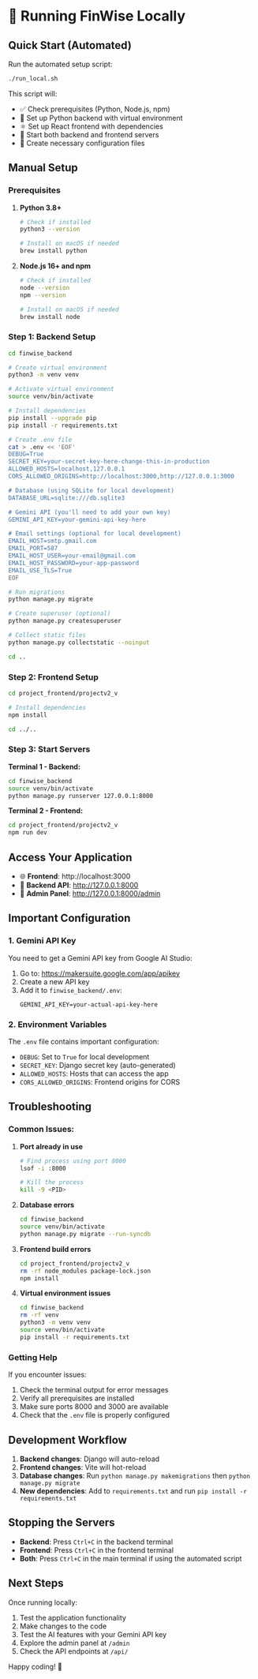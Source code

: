 # 🚀 Running FinWise Locally

## Quick Start (Automated)

Run the automated setup script:
```bash
./run_local.sh
```

This script will:
- ✅ Check prerequisites (Python, Node.js, npm)
- 🐍 Set up Python backend with virtual environment
- ⚛️ Set up React frontend with dependencies
- 🚀 Start both backend and frontend servers
- 🔧 Create necessary configuration files

## Manual Setup

### Prerequisites

1. **Python 3.8+**
   ```bash
   # Check if installed
   python3 --version
   
   # Install on macOS if needed
   brew install python
   ```

2. **Node.js 16+ and npm**
   ```bash
   # Check if installed
   node --version
   npm --version
   
   # Install on macOS if needed
   brew install node
   ```

### Step 1: Backend Setup

```bash
cd finwise_backend

# Create virtual environment
python3 -m venv venv

# Activate virtual environment
source venv/bin/activate

# Install dependencies
pip install --upgrade pip
pip install -r requirements.txt

# Create .env file
cat > .env << 'EOF'
DEBUG=True
SECRET_KEY=your-secret-key-here-change-this-in-production
ALLOWED_HOSTS=localhost,127.0.0.1
CORS_ALLOWED_ORIGINS=http://localhost:3000,http://127.0.0.1:3000

# Database (using SQLite for local development)
DATABASE_URL=sqlite:///db.sqlite3

# Gemini API (you'll need to add your own key)
GEMINI_API_KEY=your-gemini-api-key-here

# Email settings (optional for local development)
EMAIL_HOST=smtp.gmail.com
EMAIL_PORT=587
EMAIL_HOST_USER=your-email@gmail.com
EMAIL_HOST_PASSWORD=your-app-password
EMAIL_USE_TLS=True
EOF

# Run migrations
python manage.py migrate

# Create superuser (optional)
python manage.py createsuperuser

# Collect static files
python manage.py collectstatic --noinput

cd ..
```

### Step 2: Frontend Setup

```bash
cd project_frontend/projectv2_v

# Install dependencies
npm install

cd ../..
```

### Step 3: Start Servers

**Terminal 1 - Backend:**
```bash
cd finwise_backend
source venv/bin/activate
python manage.py runserver 127.0.0.1:8000
```

**Terminal 2 - Frontend:**
```bash
cd project_frontend/projectv2_v
npm run dev
```

## Access Your Application

- 🌐 **Frontend**: http://localhost:3000
- 🔧 **Backend API**: http://127.0.0.1:8000
- 👑 **Admin Panel**: http://127.0.0.1:8000/admin

## Important Configuration

### 1. Gemini API Key
You need to get a Gemini API key from Google AI Studio:
1. Go to: https://makersuite.google.com/app/apikey
2. Create a new API key
3. Add it to `finwise_backend/.env`:
   ```
   GEMINI_API_KEY=your-actual-api-key-here
   ```

### 2. Environment Variables
The `.env` file contains important configuration:
- `DEBUG`: Set to `True` for local development
- `SECRET_KEY`: Django secret key (auto-generated)
- `ALLOWED_HOSTS`: Hosts that can access the app
- `CORS_ALLOWED_ORIGINS`: Frontend origins for CORS

## Troubleshooting

### Common Issues:

1. **Port already in use**
   ```bash
   # Find process using port 8000
   lsof -i :8000
   
   # Kill the process
   kill -9 <PID>
   ```

2. **Database errors**
   ```bash
   cd finwise_backend
   source venv/bin/activate
   python manage.py migrate --run-syncdb
   ```

3. **Frontend build errors**
   ```bash
   cd project_frontend/projectv2_v
   rm -rf node_modules package-lock.json
   npm install
   ```

4. **Virtual environment issues**
   ```bash
   cd finwise_backend
   rm -rf venv
   python3 -m venv venv
   source venv/bin/activate
   pip install -r requirements.txt
   ```

### Getting Help

If you encounter issues:
1. Check the terminal output for error messages
2. Verify all prerequisites are installed
3. Make sure ports 8000 and 3000 are available
4. Check that the `.env` file is properly configured

## Development Workflow

1. **Backend changes**: Django will auto-reload
2. **Frontend changes**: Vite will hot-reload
3. **Database changes**: Run `python manage.py makemigrations` then `python manage.py migrate`
4. **New dependencies**: Add to `requirements.txt` and run `pip install -r requirements.txt`

## Stopping the Servers

- **Backend**: Press `Ctrl+C` in the backend terminal
- **Frontend**: Press `Ctrl+C` in the frontend terminal
- **Both**: Press `Ctrl+C` in the main terminal if using the automated script

## Next Steps

Once running locally:
1. Test the application functionality
2. Make changes to the code
3. Test the AI features with your Gemini API key
4. Explore the admin panel at `/admin`
5. Check the API endpoints at `/api/`

Happy coding! 🚀 